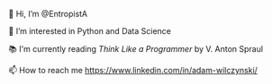 👋 Hi, I’m @EntropistA

👀 I’m interested in Python and Data Science

📚 I'm currently reading _Think Like a Programmer_ by V. Anton Spraul

📫 How to reach me https://www.linkedin.com/in/adam-wilczynski/

<!---
EntropistA/EntropistA is a ✨ special ✨ repository because its `README.md` (this file) appears on your GitHub profile.
You can click the Preview link to take a look at your changes.
--->
